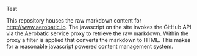 Test

This repository houses the raw markdown content for http://www.aerobatic.io. The
javascript on the site invokes the GitHub API via the Aerobatic service proxy
to retrieve the raw markdown. Within the proxy a filter is applied that
converts the markdown to HTML. This makes for a reasonable javascript powered
content management system.
